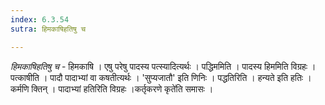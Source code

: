 ```yaml
---
index: 6.3.54
sutra: हिमकाषिहतिषु च

---
```

_हिमकाषिहतिषु च_ - हिमकाषि । एषु परेषु पादस्य पत्स्यादित्यर्थः । पद्धिममिति । पादस्य हिममिति विग्रहः । पत्काषीति । पादौ पादाभ्यां वा कषतीत्यर्थः । 'सुप्यजातौ' इति णिनिः । पद्धतिरिति । हन्यते इति हतिः । कर्मणि क्तिन् । पादाभ्यां हतिरिति विग्रहः ।कर्तृकरणे कृते॑ति समासः ।